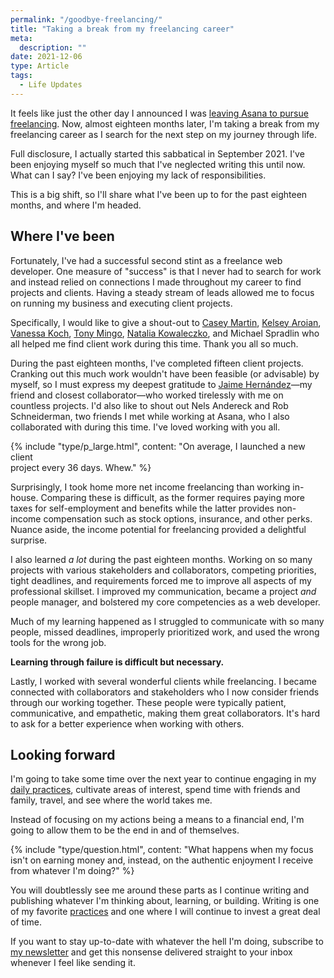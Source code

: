 ```yaml
---
permalink: "/goodbye-freelancing/"
title: "Taking a break from my freelancing career"
meta:
  description: ""
date: 2021-12-06
type: Article
tags:
  - Life Updates
---
```


It feels like just the other day I announced I was [leaving Asana to pursue freelancing](/goodbye-asana-hello-freelancing/). Now, almost eighteen months later, I'm taking a break from my freelancing career as I search for the next step on my journey through life.

Full disclosure, I actually started this sabbatical in September 2021. I've been enjoying myself so much that I've neglected writing this until now. What can I say? I've been enjoying my lack of responsibilities.

This is a big shift, so I'll share what I've been up to for the past eighteen months, and where I'm headed.

## Where I've been

Fortunately, I've had a successful second stint as a freelance web developer. One measure of "success" is that I never had to search for work and instead relied on connections I made throughout my career to find projects and clients. Having a steady stream of leads allowed me to focus on running my business and executing client projects.

Specifically, I would like to give a shout-out to [Casey Martin](https://www.play.studio/), [Kelsey Aroian](http://www.kelseyaroian.com/), [Vanessa Koch](https://www.vanessakoch.com/), [Tony Mingo](https://tonymingo.com/), [Natalia Kowaleczko](https://natiko.design/), and Michael Spradlin who all helped me find client work during this time. Thank you all so much.

During the past eighteen months, I've completed fifteen client projects. Cranking out this much work wouldn't have been feasible (or advisable) by myself, so I must express my deepest gratitude to [Jaime Hernández](https://jaime.one/)—my friend and closest collaborator—who worked tirelessly with me on countless projects. I'd also like to shout out Nels Andereck and Rob Schneiderman, two friends I met while working at Asana, who I also collaborated with during this time. I've loved working with you all.

{% include "type/p_large.html", content: "On average, I launched a new client<br>project every 36 days. Whew." %}

Surprisingly, I took home more net income freelancing than working in-house. Comparing these is difficult, as the former requires paying more taxes for self-employment and benefits while the latter provides non-income compensation such as stock options, insurance, and other perks. Nuance aside, the income potential for freelancing provided a delightful surprise.

I also learned _a lot_ during the past eighteen months. Working on so many projects with various stakeholders and collaborators, competing priorities, tight deadlines, and requirements forced me to improve all aspects of my professional skillset. I improved my communication, became a project _and_ people manager, and bolstered my core competencies as a web developer.

Much of my learning happened as I struggled to communicate with so many people, missed deadlines, improperly prioritized work, and used the wrong tools for the wrong job.

**Learning through failure is difficult but necessary.**

Lastly, I worked with several wonderful clients while freelancing. I became connected with collaborators and stakeholders who I now consider friends through our working together. These people were typically patient, communicative, and empathetic, making them great collaborators. It's hard to ask for a better experience when working with others.

## Looking forward

I'm going to take some time over the next year to continue engaging in my [daily practices](/practices/), cultivate areas of interest, spend time with friends and family, travel, and see where the world takes me.

Instead of focusing on my actions being a means to a financial end, I'm going to allow them to be the end in and of themselves.

{% include "type/question.html", content: "What happens when my focus isn't on earning money and, instead, on the authentic enjoyment I receive from whatever I'm doing?" %}

You will doubtlessly see me around these parts as I continue writing and publishing whatever I'm thinking about, learning, or building. Writing is one of my favorite [practices](/practices/) and one where I will continue to invest a great deal of time.

If you want to stay up-to-date with whatever the hell I'm doing, subscribe to [my newsletter](/subscribe) and get this nonsense delivered straight to your inbox whenever I feel like sending it.
